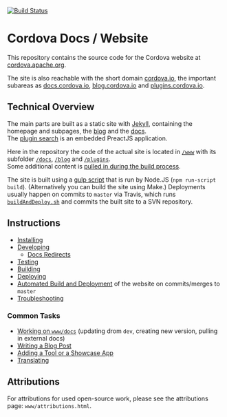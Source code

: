 [![Build Status](https://travis-ci.org/apache/cordova-docs.svg?branch=master)](https://travis-ci.org/apache/cordova-docs)

# Cordova Docs / Website

This repository contains the source code for the Cordova website at [cordova.apache.org](https://cordova.apache.org).

The site is also reachable with the short domain [cordova.io](http://cordova.io), the important subareas as [docs.cordova.io](http://docs.cordova.io), [blog.cordova.io](http://blog.cordova.io) and [plugins.cordova.io](http://plugins.cordova.io).

## Technical Overview

The main parts are built as a static site with [Jekyll](http://jekyllrb.com/), containing the homepage and subpages, the [blog](https://cordova.apache.org/blog) and the [docs](https://cordova.apache.org/docs).  
The [plugin search](https://cordova.apache.org/plugins) is an embedded PreactJS application.

Here in the repository the code of the actual site is located in [`/www`](www) with its subfolder [`/docs`](www/docs), [`/blog`](www/blog) and [`/plugins`](www/plugins).  
Some additional content is [pulled in during the build process](TODO).

The site is built using a [gulp script](gulpfile.js) that is run by Node.JS (`npm run-script build`). (Alternatively you can build the site using Make.) Deployments usually happen on commits to `master` via Travis, which runs [`buildAndDeploy.sh`](buildAndDeploy.sh) and commits the built site to a SVN repository.

## Instructions

- [Installing](doc/installing-a-development-environment.md)
- [Developing](doc/developing-the-website.md)
  * [Docs Redirects](doc/redirects.md)
- [Testing](doc/testing-the-website.md)
- [Building](doc/building-the-website.md)
- [Deploying](doc/deploying-the-website.md)
- [Automated Build and Deployment](doc/building-and-deploying-the-website.md) of the website on commits/merges to `master`
- [Troubleshooting](doc/troubleshooting.md)

### Common Tasks

- [Working on `www/docs`](doc/working-on-docs.md) (updating drom `dev`, creating new version, pulling in external docs)
- [Writing a Blog Post](doc/blogpost.md)
- [Adding a Tool or a Showcase App](doc/tool-or-showcase-app.md)
- [Translating](doc/translate.md)


## Attributions

For attributions for used open-source work, please see the attributions page: `www/attributions.html`.
